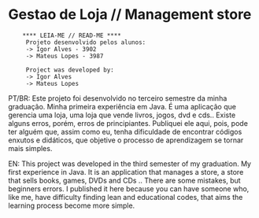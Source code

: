 # Gestao de Loja // Management store
~~~~~~~~~~~~~~~~~~~~~~~~~~~~~~~~~~~~~~~~~~~~~~~~~~~~~~~~~
    **** LEIA-ME // READ-ME ****
     Projeto desenvolvido pelos alunos:
     -> Igor Alves - 3902
     -> Mateus Lopes - 3987
     
     Project was developed by:
     -> Igor Alves
     -> Mateus Lopes

~~~~~~~~~~~~~~~~~~~~~~~~~~~~~~~~~~~~~~~~~~~~~~~~~~~~~~~~~
PT/BR:
Este projeto foi desenvolvido no terceiro semestre da minha graduação. Minha primeira experiência em Java. É uma aplicação que gerencia uma loja, uma loja que vende livros, jogos, dvd e cds.. Existe alguns erros, porém, erros de principiantes. Publiquei ele aqui, pois, pode ter alguém que, assim como eu, tenha dificuldade de encontrar códigos enxutos e didáticos, que objetive o processo de aprendizagem se tornar mais simples.

EN: 
This project was developed in the third semester of my graduation. My first experience in Java. It is an application that manages a store, a store that sells books, games, DVDs and CDs .. There are some mistakes, but beginners errors. I published it here because you can have someone who, like me, have difficulty finding lean and educational codes, that aims the learning process become more simple.
